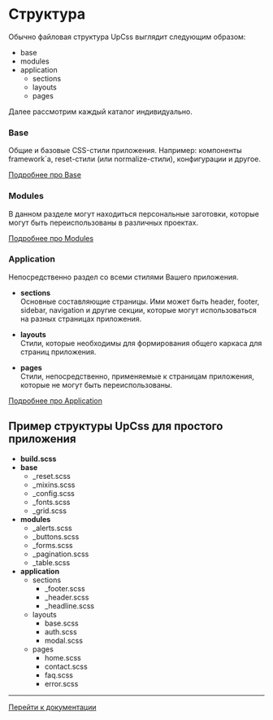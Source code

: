 # Структура

Обычно файловая структура UpCss выглядит следующим образом:

* base
* modules
* application
  * sections
  * layouts
  * pages

Далее рассмотрим каждый каталог индивидуально.

### Base
Общие и базовые CSS-стили приложения. Например: компоненты framework`а,
reset-стили (или normalize-стили), конфигурации и другое. 

[Подробнее про Base](./upCss-base.md)

### Modules
В данном разделе могут находиться персональные заготовки, которые могут быть 
переиспользованы в различных проектах.

[Подробнее про Modules](./upCss-modules.md)

### Application
Непосредственно раздел со всеми стилями Вашего приложения.

* **sections** <br>
Основные составляющие страницы. Ими может быть header, footer, sidebar, 
navigation и другие секции, которые могут использоваться на разных страницах 
приложения. 

* **layouts** <br>
Стили, которые необходимы для формирования общего каркаса для страниц 
приложения.

* **pages** <br>
Стили, непосредственно, применяемые к страницам приложения, которые 
не могут быть переиспользованы.

[Подробнее про Application](./upCss-application.md)


## Пример структуры UpCss для простого приложения

* **build.scss**
* **base**
    * _reset.scss
    * _mixins.scss
    * _config.scss
    * _fonts.scss
    * _grid.scss
* **modules**
    * _alerts.scss
    * _buttons.scss
    * _forms.scss
    * _pagination.scss
    * _table.scss
* **application**
    * sections
        * _footer.scss
        * _header.scss
        * _headline.scss
    * layouts
        * base.scss
        * auth.scss
        * modal.scss
    * pages
        * home.scss
        * contact.scss
        * faq.scss
        * error.scss

--------

[Перейти к документации](https://github.com/nepster-web/UpCss#%D0%94%D0%BE%D0%BA%D1%83%D0%BC%D0%B5%D0%BD%D1%82%D0%B0%D1%86%D0%B8%D1%8F)